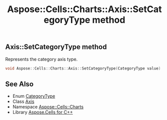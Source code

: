 ﻿---
title: Aspose::Cells::Charts::Axis::SetCategoryType method
linktitle: SetCategoryType
second_title: Aspose.Cells for C++ API Reference
description: 'Aspose::Cells::Charts::Axis::SetCategoryType method. Represents the category axis type in C++.'
type: docs
weight: 5400
url: /cpp/aspose.cells.charts/axis/setcategorytype/
---
## Axis::SetCategoryType method


Represents the category axis type.

```cpp
void Aspose::Cells::Charts::Axis::SetCategoryType(CategoryType value)
```

## See Also

* Enum [CategoryType](../../categorytype/)
* Class [Axis](../)
* Namespace [Aspose::Cells::Charts](../../)
* Library [Aspose.Cells for C++](../../../)
